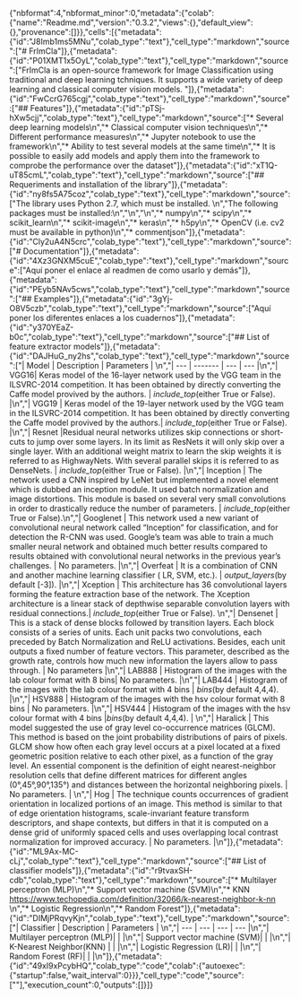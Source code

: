 {"nbformat":4,"nbformat_minor":0,"metadata":{"colab":{"name":"Readme.md","version":"0.3.2","views":{},"default_view":{},"provenance":[]}},"cells":[{"metadata":{"id":"J8Imb1ms5MNu","colab_type":"text"},"cell_type":"markdown","source":["# FrImCla"]},{"metadata":{"id":"P01XMT1x5OyL","colab_type":"text"},"cell_type":"markdown","source":["FrImCla is an open-source framework for Image Classification using traditional and deep learning tchniques. It supports a wide variety of deep learning and classical computer vision models. "]},{"metadata":{"id":"FwCcrG765cgj","colab_type":"text"},"cell_type":"markdown","source":["## Features"]},{"metadata":{"id":"pTSj-hXw5cjj","colab_type":"text"},"cell_type":"markdown","source":["*   Several deep learning models\n","*   Classical computer vision techniques\n","*   Different performance measures\n","*   Jupyter notebook to use the framework\n","*   Ability to test several models at the same time\n","*   It is possible to easily add models and apply them into the framework to comprobe the performance over the dataset"]},{"metadata":{"id":"xT1Q-uT85cmL","colab_type":"text"},"cell_type":"markdown","source":["## Requeriments and installation of the library"]},{"metadata":{"id":"ny8fs5A75coz","colab_type":"text"},"cell_type":"markdown","source":["The library uses Python 2.7, which must be installed. \n","The following packages must be installed:\n","\n","\n","*   numpy\n","*   scipy\n","*   scikit_learn\n","*   scikit-image\n","*   keras\n","*   h5py\n","*   OpenCV (i.e. cv2 must be available in python)\n","*   commentjson"]},{"metadata":{"id":"Cly2uA4N5crc","colab_type":"text"},"cell_type":"markdown","source":["# Documentation"]},{"metadata":{"id":"4Xz3GNXM5cuE","colab_type":"text"},"cell_type":"markdown","source":["Aquí poner el enlace al readmen de como usarlo y demás"]},{"metadata":{"id":"PEyb5NAv5cws","colab_type":"text"},"cell_type":"markdown","source":["## Examples"]},{"metadata":{"id":"3gYj-O8V5czb","colab_type":"text"},"cell_type":"markdown","source":["Aquí poner los diferentes enlaces a los cuadernos"]},{"metadata":{"id":"y370YEaZ-b0c","colab_type":"text"},"cell_type":"markdown","source":["## List of feature extractor models"]},{"metadata":{"id":"DAJHuG_ny2hs","colab_type":"text"},"cell_type":"markdown","source":["| Model | Description | Parameters | \n","| --- | ------- | --- | --- |\n","| VGG16| Keras model of the 16-layer network used by the VGG team in the ILSVRC-2014 competition. It has been obtained by directly converting the Caffe model provived by the authors. | *include_top*(either True or False). |\n","| VGG19 | Keras model of the 19-layer network used by the VGG team in the ILSVRC-2014 competition. It has been obtained by directly converting the Caffe model provived by the authors.| *include_top*(either True or False).  |\n","| Resnet |Residual neural networks utilizes skip connections or short-cuts to jump over some layers. In its limit as ResNets it will only skip over a single layer. With an additional weight matrix to learn the skip weights it is referred to as HighwayNets. With several parallel skips it is referred to as DenseNets. | *include_top*(either True or False).  |\n","| Inception | The network used a CNN inspired by LeNet but implemented a novel element which is dubbed an inception module. It used batch normalization and image distortions. This module is based on several very small convolutions in order to drastically reduce the number of parameters. | *include_top*(either True or False).\n","| Googlenet |  This network used a new variant of convolutional neural network called “Inception” for classification, and for detection the R-CNN was used. Google’s team was able to train a much smaller neural network and obtained much better results  compared to results obtained with convolutional neural networks in the previous year’s challenges. | No parameters. |\n","| Overfeat | It is a combination of CNN and another machine learning classifier ( LR, SVM, etc.). | *output_layers*(by default [-3]).  |\n","| Xception | This architecture has 36 convolutional layers forming the feature extraction base of the network. The Xception architecture is a linear stack of depthwise separable convolution layers with residual connections.| *include_top*(either True or False). \n","| Densenet | This is a stack of dense blocks followed by transition layers. Each block consists of a series of units. Each unit packs two convolutions, each preceded by Batch Normalization and ReLU activations. Besides, each unit outputs a fixed number of feature vectors. This parameter, described as the growth rate, controls how much new information the layers allow to pass through. | No parameters |\n","| LAB888 | Histogram of the images with the lab colour format with 8 bins| No parameters. |\n","| LAB444 | Histogram of the images with the lab colour format with 4 bins | *bins*(by default 4,4,4). |\n","| HSV888 | Histogram of the images with the hsv colour format with 8 bins | No parameters. |\n","| HSV444 | Histogram of the images with the hsv colour format with 4 bins |*bins*(by default 4,4,4). | \n","| Haralick | This model suggested the use of gray level co-occurrence matrices (GLCM). This method is based on the joint probability distributions of pairs of pixels. GLCM show how often each gray level occurs at a pixel located at a fixed geometric position relative to each other pixel, as a function of the gray level. An essential component is the definition of eight nearest-neighbor resolution cells that define different matrices for different angles (0°,45°,90°,135°) and distances between the horizontal neighboring pixels. | No parameters. | \n","| Hog | The technique counts occurrences of gradient orientation in localized portions of an image. This method is similar to that of edge orientation histograms, scale-invariant feature transform descriptors, and shape contexts, but differs in that it is computed on a dense grid of uniformly spaced cells and uses overlapping local contrast normalization for improved accuracy. | No parameters. |\n"]},{"metadata":{"id":"ML9Ax-MC-cLj","colab_type":"text"},"cell_type":"markdown","source":["## List of classifier models"]},{"metadata":{"id":"r9tvaxSH-cdb","colab_type":"text"},"cell_type":"markdown","source":["*   Multilayer perceptron (MLP)\n","*   Support vector machine (SVM)\n","*   KNN  https://www.techopedia.com/definition/32066/k-nearest-neighbor-k-nn \n","*   Logistic Regression\n","*   Random Forest"]},{"metadata":{"id":"DIMjPRqvyKjn","colab_type":"text"},"cell_type":"markdown","source":["| Classifier | Description | Parameters | \n","| --- | --- | --- | --- |\n","| Multilayer perceptron (MLP)| | |\n","| Support vector machine (SVM)| | |\n","| K-Nearest Neighbor(KNN) | | |\n","| Logistic Regression (LR)| | |\n","| Random Forest (RF)| | |\n"]},{"metadata":{"id":"49xI9xPcybHQ","colab_type":"code","colab":{"autoexec":{"startup":false,"wait_interval":0}}},"cell_type":"code","source":[""],"execution_count":0,"outputs":[]}]}